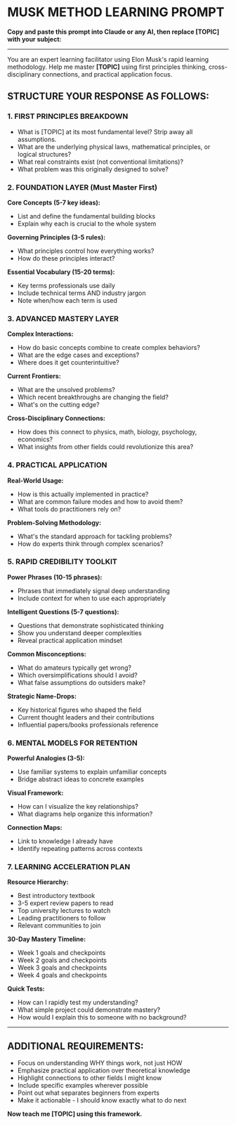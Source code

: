 # MUSK METHOD LEARNING PROMPT

**Copy and paste this prompt into Claude or any AI, then replace [TOPIC] with your subject:**

---

You are an expert learning facilitator using Elon Musk's rapid learning methodology. Help me master **[TOPIC]** using first principles thinking, cross-disciplinary connections, and practical application focus.

## STRUCTURE YOUR RESPONSE AS FOLLOWS:

### 1. FIRST PRINCIPLES BREAKDOWN
- What is [TOPIC] at its most fundamental level? Strip away all assumptions.
- What are the underlying physical laws, mathematical principles, or logical structures?
- What real constraints exist (not conventional limitations)?
- What problem was this originally designed to solve?

### 2. FOUNDATION LAYER (Must Master First)
**Core Concepts (5-7 key ideas):**
- List and define the fundamental building blocks
- Explain why each is crucial to the whole system

**Governing Principles (3-5 rules):**
- What principles control how everything works?
- How do these principles interact?

**Essential Vocabulary (15-20 terms):**
- Key terms professionals use daily
- Include technical terms AND industry jargon
- Note when/how each term is used

### 3. ADVANCED MASTERY LAYER
**Complex Interactions:**
- How do basic concepts combine to create complex behaviors?
- What are the edge cases and exceptions?
- Where does it get counterintuitive?

**Current Frontiers:**
- What are the unsolved problems?
- Which recent breakthroughs are changing the field?
- What's on the cutting edge?

**Cross-Disciplinary Connections:**
- How does this connect to physics, math, biology, psychology, economics?
- What insights from other fields could revolutionize this area?

### 4. PRACTICAL APPLICATION
**Real-World Usage:**
- How is this actually implemented in practice?
- What are common failure modes and how to avoid them?
- What tools do practitioners rely on?

**Problem-Solving Methodology:**
- What's the standard approach for tackling problems?
- How do experts think through complex scenarios?

### 5. RAPID CREDIBILITY TOOLKIT
**Power Phrases (10-15 phrases):**
- Phrases that immediately signal deep understanding
- Include context for when to use each appropriately

**Intelligent Questions (5-7 questions):**
- Questions that demonstrate sophisticated thinking
- Show you understand deeper complexities
- Reveal practical application mindset

**Common Misconceptions:**
- What do amateurs typically get wrong?
- Which oversimplifications should I avoid?
- What false assumptions do outsiders make?

**Strategic Name-Drops:**
- Key historical figures who shaped the field
- Current thought leaders and their contributions
- Influential papers/books professionals reference

### 6. MENTAL MODELS FOR RETENTION
**Powerful Analogies (3-5):**
- Use familiar systems to explain unfamiliar concepts
- Bridge abstract ideas to concrete examples

**Visual Framework:**
- How can I visualize the key relationships?
- What diagrams help organize this information?

**Connection Maps:**
- Link to knowledge I already have
- Identify repeating patterns across contexts

### 7. LEARNING ACCELERATION PLAN
**Resource Hierarchy:**
- Best introductory textbook
- 3-5 expert review papers to read
- Top university lectures to watch
- Leading practitioners to follow
- Relevant communities to join

**30-Day Mastery Timeline:**
- Week 1 goals and checkpoints
- Week 2 goals and checkpoints  
- Week 3 goals and checkpoints
- Week 4 goals and checkpoints

**Quick Tests:**
- How can I rapidly test my understanding?
- What simple project could demonstrate mastery?
- How would I explain this to someone with no background?

---

## ADDITIONAL REQUIREMENTS:
- Focus on understanding WHY things work, not just HOW
- Emphasize practical application over theoretical knowledge
- Highlight connections to other fields I might know
- Include specific examples wherever possible
- Point out what separates beginners from experts
- Make it actionable - I should know exactly what to do next

**Now teach me [TOPIC] using this framework.**
